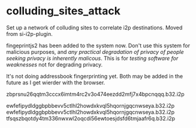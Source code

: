 # colluding_sites_attack

Set up a network of colluding sites to correlate i2p destinations. Moved from
si-i2p-plugin.

fingeprintjs2 has been added to the system now. Don't use this system for
malicious purposes, and *any practical degradation of privacy of people seeking*
*privacy is inherently malicous*. This is for *testing software for weaknesses*
not for degrading privacy.

It's not doing addressbook fingerprinting yet. Both may be added in the future as I get wierder with the browser.

zbprsnu26qqtm3cccx6imtm4rc2v3o474eezdd2mfj7x4bpcnqqq.b32.i2p

ewfefipydldggbpbbevv5ctlhl2howdxkvql5hqornjgqcnwseya.b32.i2p
ewfefipydldggbpbbevv5ctlhl2howdxkvql5hqornjgqcnwseya.b32.i2p
tfsqszbqotdy4tm336nwxwl2oqcdi56ewtoesjdsfd6tmjaafr6q.b32.i2p
